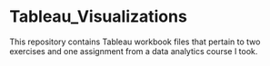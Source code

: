 # Tableau_Visualizations

This repository contains Tableau workbook files that pertain to two exercises and one assignment from a data analytics course I took.
